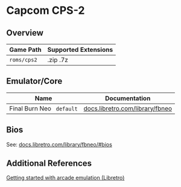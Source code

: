 # Capcom CPS-2

## Overview

| Game Path | Supported Extensions |
| --- | --- |
| `roms/cps2` | .zip .7z |

## Emulator/Core

| Name | Documentation |
| --- | --- |
| Final Burn Neo &nbsp; `default` | [docs.libretro.com/library/fbneo](https://docs.libretro.com/library/fbneo/) |

## Bios

See: [docs.libretro.com/library/fbneo/#bios](https://docs.libretro.com/library/fbneo/#bios)

## Additional References

[Getting started with arcade emulation (Libretro)](https://docs.libretro.com/guides/arcade-getting-started/)
